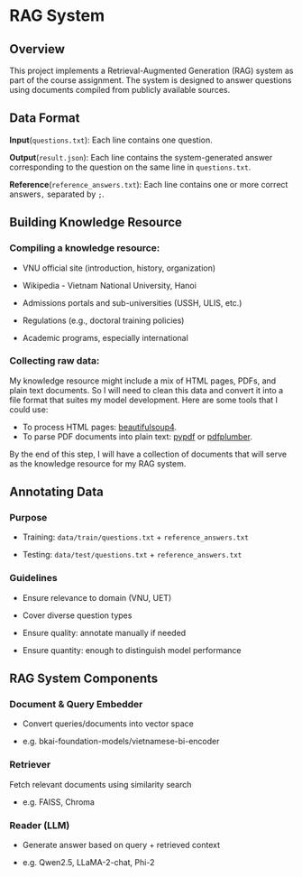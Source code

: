 # RAG System

## Overview

This project implements a Retrieval-Augmented Generation (RAG) system as part of the course assignment. The system is designed to answer questions using documents compiled from publicly available sources.

## Data Format

**Input**(`questions.txt`):  Each line contains one question.

**Output**(`result.json`): Each line contains the system-generated answer corresponding to the question on the same line in `questions.txt`.

**Reference**(`reference_answers.txt`): Each line contains one or more correct answers`,` separated by `;`.

## Building Knowledge Resource

### Compiling a knowledge resource:

+ VNU official site (introduction, history, organization)

+ Wikipedia - Vietnam National University, Hanoi

+ Admissions portals and sub-universities (USSH, ULIS, etc.)

+ Regulations (e.g., doctoral training policies)

+ Academic programs, especially international

### Collecting raw data:

My knowledge resource might include a mix of HTML pages, PDFs, and plain text documents. So I will need to clean this data and convert it into a file format that suites my model development. Here are some tools that I could use:

+ To process HTML pages: [beautifulsoup4](https://pypi.org/project/beautifulsoup4/).
+ To parse PDF documents into plain text: [pypdf](https://github.com/py-pdf/pypdf) or [pdfplumber](https://github.com/jsvine/pdfplumber).

By the end of this step, I will have a collection of documents that will serve as the knowledge resource for my RAG system.


##  Annotating Data

### Purpose

+ Training: `data/train/questions.txt` + `reference_answers.txt`

+ Testing: `data/test/questions.txt` + `reference_answers.txt`

### Guidelines

+ Ensure relevance to domain (VNU, UET)

+ Cover diverse question types

+ Ensure quality: annotate manually if needed

+ Ensure quantity: enough to distinguish model performance



## RAG System Components

### Document & Query Embedder

+ Convert queries/documents into vector space

+ e.g. bkai-foundation-models/vietnamese-bi-encoder

### Retriever

Fetch relevant documents using similarity search

+ e.g. FAISS, Chroma

### Reader (LLM)

+ Generate answer based on query + retrieved context

+ e.g. Qwen2.5, LLaMA-2-chat, Phi-2


